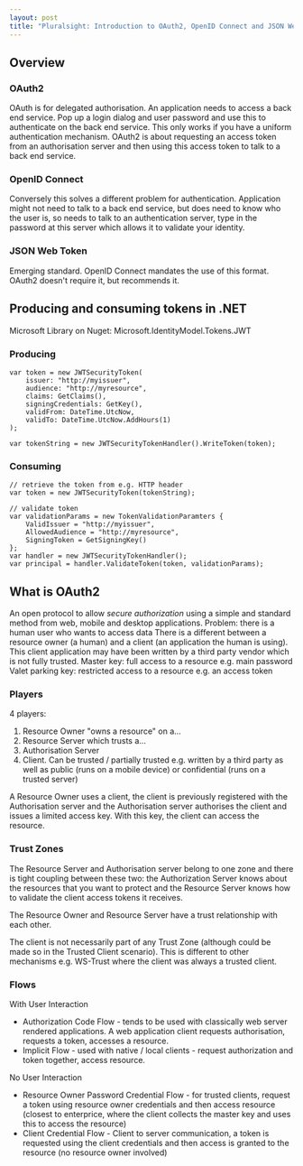 ```yaml
---
layout: post
title: "Pluralsight: Introduction to OAuth2, OpenID Connect and JSON Web Tokens (JWT)"
---
```

## Overview

### OAuth2

OAuth is for delegated authorisation. An application needs to access a back end service. Pop up a login dialog and user password and use this to authenticate on the back end service. This only works if you have a uniform authentication mechanism. OAuth2 is about requesting an access token from an authorisation server and then using this access token to talk to a back end service.

###  OpenID Connect

Conversely this solves a different problem for authentication. Application might not need to talk to a back end service, but does need to know who the user is, so needs to talk to an authentication server, type in the password at this server which allows it to validate your identity.

### JSON Web Token

Emerging standard. OpenID Connect mandates the use of this format. OAuth2 doesn't require it, but recommends it.

## Producing and consuming tokens in .NET

Microsoft Library on Nuget: Microsoft.IdentityModel.Tokens.JWT

### Producing

```
var token = new JWTSecurityToken(
	issuer: "http://myissuer",
	audience: "http://myresource",
	claims: GetClaims(),
	signingCredentials: GetKey(),
	validFrom: DateTime.UtcNow,
	validTo: DateTime.UtcNow.AddHours(1)
);

var tokenString = new JWTSecurityTokenHandler().WriteToken(token);
```

### Consuming

```
// retrieve the token from e.g. HTTP header
var token = new JWTSecurityToken(tokenString);

// validate token
var validationParams = new TokenValidationParamters {
	ValidIssuer = "http://myissuer",
	AllowedAudience = "http://myresource",
	SigningToken = GetSigningKey()
};
var handler = new JWTSecurityTokenHandler();
var principal = handler.ValidateToken(token, validationParams);
```

## What is OAuth2

An open protocol to allow *secure authorization* using a simple and standard method from web, mobile and desktop applications.
Problem: there is a human user who wants to access data
There is a different between a resource owner (a human) and a client (an application the human is using). This client application may have been written by a third party vendor which is not fully trusted.
Master key: full access to a resource e.g. main password
Valet parking key: restricted access to a resource e.g. an access token

### Players

4 players:
1. Resource Owner "owns a resource" on a...
2. Resource Server which trusts a...
3. Authorisation Server
4. Client. Can be trusted / partially trusted e.g. written by a third party as well as public (runs on a mobile device) or confidential (runs on a trusted server)

A Resource Owner uses a client, the client is previously registered with the Authorisation server and the Authorisation server authorises the client and issues a limited access key. With this key, the client can access the resource.

### Trust Zones

The Resource Server and Authorisation server belong to one zone and there is tight coupling between these two: the Authorization Server knows about the resources that you want to protect and the Resource Server knows how to validate the client access tokens it receives. 

The Resource Owner and Resource Server have a trust relationship with each other.

The client is not necessarily part of any Trust Zone (although could be made so in the Trusted Client scenario). This is different to other mechanisms e.g. WS-Trust where the client was always a trusted client.

### Flows

With User Interaction
* Authorization Code Flow - tends to be used with classically web server rendered applications. A web application client requests authorisation, requests a token, accesses a resource.
* Implicit Flow - used with native / local clients - request authorization and token together, access resource.
 
No User Interaction
* Resource Owner Password Credential Flow - for trusted clients, request a token using resource owner credentials and then access resource (closest to enterprice, where the client collects the master key and uses this to access the resource)
* Client Credential Flow - Client to server communication, a token is requested using the client credentials and then access is granted to the resource (no resource owner involved)







